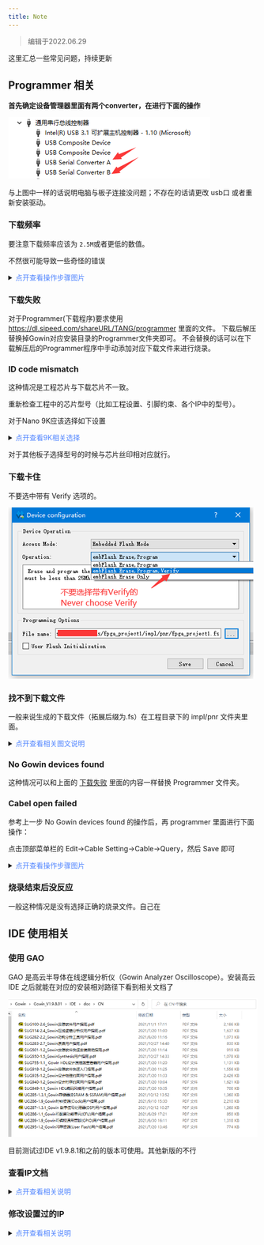 ```yaml
---
title: Note
---
```


> 编辑于2022.06.29

这里汇总一些常见问题，持续更新

## Programmer 相关

**首先确定设备管理器里面有两个converter，在进行下面的操作**

![](./../assets/questions/converter.png)

与上图中一样的话说明电脑与板子连接没问题；不存在的话请更改 usb口 或者重新安装驱动。

<h3> <font color="">下载频率</font></h3>

要注意下载频率应该为 `2.5M`或者更低的数值。

不然很可能导致一些奇怪的错误

<details>
  <summary><font color="#4F84FF">点开查看操作步骤图片</font></summary>
  <img src="./../assets/questions/cable.png">
  <p>点击下图中的 Frequency</p>
  <img src="./../assets/questions/frequency.png" >
  <p>接着再点击 Save 即可</p>
</details>

### 下载失败

对于Programmer(下载程序)要求使用 https://dl.sipeed.com/shareURL/TANG/programmer 里面的文件。
下载后解压替换掉Gowin对应安装目录的Programmer文件夹即可。
不会替换的话可以在下载解压后的Programmer程序中手动添加对应下载文件来进行烧录。

### ID code mismatch

这种情况是工程芯片与下载芯片不一致。

重新检查工程中的芯片型号（比如工程设置、引脚约束、各个IP中的型号）。

对于Nano 9K应该选择如下设置

<details>
  <summary><font color="#4F84FF">点开查看9K相关选择</font></summary>
  <img src="./../Tang-Nano-9K/nano_9k/Tang_nano_9k_Device_choose.png">
</details>

对于其他板子选择型号的时候与芯片丝印相对应就行。

### 下载卡住

不要选中带有 Verify 选项的。

![](./../assets/questions/never_choose_verify.png)

### 找不到下载文件

一般来说生成的下载文件（拓展后缀为.fs）在工程目录下的 impl/pnr 文件夹里面。

<details>
  <summary><font color="#4F84FF">点开查看相关图文说明</font></summary>
  <img src="./../assets/questions/fs_path.png">
  <p> 在上图中可以看到这个下载文件的路径为 /fpga_project1/impl/pnr/fpga_project1.fs </p>
  <p></p>
  <p> 其中 fpga_project1 为工程目录，impl 为 IDE 生成的目录，然后所需要的文件位于 pnr 文件夹内</p>
  <p></p>
  <p> 然后那个拓展名为 .fs 的文件就是下载到 fpga 的文件</p>
</details>

### No Gowin devices found

这种情况可以和上面的 [下载失败](#下载失败) 里面的内容一样替换 Programmer 文件夹。

### Cabel open failed

参考上一步 No Gowin devices found 的操作后，再 programmer 里面进行下面操作：

点击顶部菜单栏的 Edit->Cable Setting->Cable->Query，然后 Save 即可

<details>
  <summary><font color="#4F84FF">点开查看操作步骤图片</font></summary>
  <img src="./../assets/questions/cable.png">
  <p>点击下图中的 Query</p>
  <img src="./../assets/questions/click_query.png" >
  <p>接着再点击 Save 即可</p>
</details>

### 烧录结束后没反应

一般这种情况是没有选择正确的烧录文件。自己在

## IDE 使用相关

### 使用 GAO

GAO 是高云半导体在线逻辑分析仪（Gowin Analyzer Oscilloscope）。安装高云 IDE 之后就能在对应的安装相对路径下看到相关文档了

![GAO](./../assets/questions/gao.png)

目前测试过IDE v1.9.8.1和之前的版本可使用。其他新版的不行

### 查看IP文档

<details>
  <summary><font color="#4F84FF">点开查看相关说明</font></summary>
    <img src="./../assets/ip-reference.png">
</details>

### 修改设置过的IP

<details>
  <summary><font color="#4F84FF">点开查看相关说明</font></summary>
    <img src="./../assets/ip-reconfigure.png">
</details>